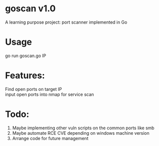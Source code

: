 # goscan v1.0
A learning purpose project:
	port scanner implemented in Go
# Usage
go run goscan.go IP
# Features:
Find open ports on target IP<br/>
input open ports into nmap for service scan

# Todo:
1.	Maybe implementing other vuln scripts on the common ports like smb
2.	Maybe automate RCE CVE depending on windows machine version
3.	Arrange code for future management
